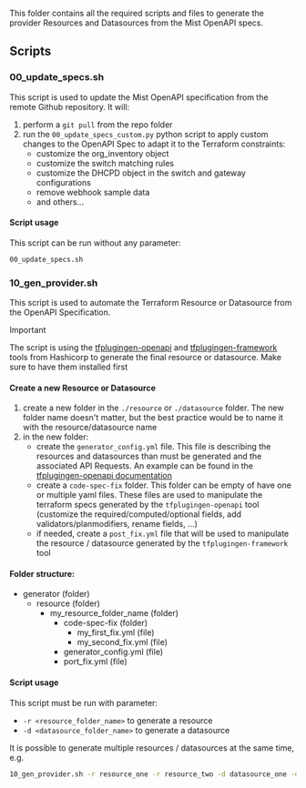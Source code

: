 This folder contains all the required scripts and files to generate the provider Resources and Datasources from the Mist OpenAPI specs.


## Scripts
### 00_update_specs.sh
This script is used to update the Mist OpenAPI specification from the remote Github repository. It will:
1. perform a `git pull` from the repo folder
2. run the `00_update_specs_custom.py` python script to apply custom changes to the OpenAPI Spec to adapt it to the Terraform constraints:
    * customize the org_inventory object
    * customize the switch matching rules
    * customize the DHCPD object in the switch and gateway configurations
    * remove webhook sample data
    * and others...

#### Script usage
This script can be run without any parameter: 
```bash
00_update_specs.sh
```

### 10_gen_provider.sh
This script is used to automate the Terraform Resource or Datasource from the OpenAPI Specification. 

> [!IMPORTANT]
> The script is using the [tfplugingen-openapi](https://developer.hashicorp.com/terraform/plugin/code-generation/openapi-generator) and [tfplugingen-framework](https://developer.hashicorp.com/terraform/plugin/code-generation/framework-generator) tools from Hashicorp to generate the final resource or datasource. Make sure to have them installed first

#### Create a new Resource or Datasource
1. create a new folder in the `./resource` or `./datasource` folder. The new folder name doesn't matter, but the best practice would be to name it with the resource/datasource name
2. in the new folder:
    * create the `generator_config.yml` file. This file is describing the resources and datasources than must be generated and the associated API Requests. An example can be found in the [tfplugingen-openapi documentation](https://developer.hashicorp.com/terraform/plugin/code-generation/openapi-generator#example)
    * create a `code-spec-fix` folder. This folder can be empty of have one or multiple yaml files. These files are used to manipulate the terraform specs generated by the `tfplugingen-openapi` tool (customize the required/computed/optional fields, add validators/planmodifiers, rename fields, ...)
    * if needed, create a `post_fix.yml` file that will be used to manipulate the resource / datasource generated by the `tfplugingen-framework` tool

#### Folder structure:
* generator (folder)
  * resource (folder)
    * my_resource_folder_name (folder)
      * code-spec-fix (folder)
        * my_first_fix.yml (file)
        * my_second_fix.yml (file)
      * generator_config.yml (file)
      * port_fix.yml (file)

#### Script usage
This script must be run with parameter: 
* `-r <resource_folder_name>` to generate a resource
* `-d <datasource_folder_name>` to generate a datasource

It is possible to generate multiple resources / datasources at the same time, e.g.
```bash
10_gen_provider.sh -r resource_one -r resource_two -d datasource_one -d datasource_two
```

